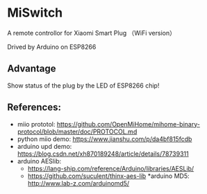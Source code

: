 # MiSwitch

A remote controllor for Xiaomi Smart Plug （WiFi version）

Drived by Arduino on ESP8266

## Advantage

Show status of the plug by the LED of ESP8266 chip!

## References:

* miio prototol: https://github.com/OpenMiHome/mihome-binary-protocol/blob/master/doc/PROTOCOL.md
* python miio demo: https://www.jianshu.com/p/da4bf815fcdb
* arduino upd demo: https://blog.csdn.net/xh870189248/article/details/78739311
* arduino AESlib: 
  * https://lang-ship.com/reference/Arduino/libraries/AESLib/
  * https://github.com/suculent/thinx-aes-lib
*arduino MD5: http://www.lab-z.com/arduinomd5/




